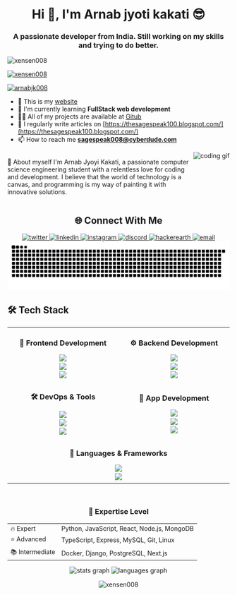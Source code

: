 <h1 align="center">Hi 👋, I'm Arnab jyoti kakati 😎</h1>
<h3 align="center">A passionate developer from India. Still working on my skills and trying to do better.</h3>

<p align="left"> <img src="https://komarev.com/ghpvc/?username=xensen008&label=Profile%20views&color=0e75b6&style=flat" alt="xensen008" /> </p>

<p align="left"> <a href="https://github.com/ryo-ma/github-profile-trophy"><img src="https://github-profile-trophy.vercel.app/?username=xensen008" alt="xensen008" /></a> </p>

<p align="left"> <a href="https://twitter.com/arnabjk008" target="blank"><img src="https://img.shields.io/twitter/follow/arnabjk008?logo=twitter&style=for-the-badge" alt="arnabjk008" /></a> </p>


- 🔭 This is my [website](https:arnabjk008.vercel.app)
- 🌱 I'm currently learning **FullStack web development**
- 👨‍💻 All of my projects are available at [Gitub](https://github.com/xensen008)
- 📝 I regularly write articles on [https://thesagespeak100.blogspot.com/](https://thesagespeak100.blogspot.com/)
- 📫 How to reach me **sagespeak008@cyberdude.com**

<div style="display: flex; align-items: flex-start;">
  <div style="flex: 1;">
    <p>📄 About myself I'm Arnab Jyoyi Kakati, a passionate computer science engineering student with a relentless love for coding and development. I believe that the world of technology is a canvas, and programming is my way of painting it with innovative solutions.</p>
  </div>
  <div>
    <img height="150" width="200" src="https://media.giphy.com/media/bGgsc5mWoryfgKBx1u/giphy.gif" alt="coding gif"/>
  </div>
</div>

<!-- connection -->
<h2 align="center">🌐 Connect With Me</h2>
<div align="center">
  <a href="https://twitter.com/arnabjk008" target="_blank">
    <img src="https://img.shields.io/badge/Twitter-1DA1F2?style=for-the-badge&logo=twitter&logoColor=white" alt="twitter"/>
  </a>
  <a href="https://linkedin.com/in/arnabjk008" target="_blank">
    <img src="https://img.shields.io/badge/LinkedIn-0077B5?style=for-the-badge&logo=linkedin&logoColor=white" alt="linkedin"/>
  </a>
  <a href="https://instagram.com/_arnab.jk_008" target="_blank">
    <img src="https://img.shields.io/badge/Instagram-E4405F?style=for-the-badge&logo=instagram&logoColor=white" alt="instagram"/>
  </a>
  <a href="https://discord.gg/gXdFFkQYPq" target="_blank">
    <img src="https://img.shields.io/badge/Discord-7289DA?style=for-the-badge&logo=discord&logoColor=white" alt="discord"/>
  </a>
  <a href="https://www.hackerearth.com/arnabjyotikakat1" target="_blank">
    <img src="https://img.shields.io/badge/HackerEarth-2C3454?style=for-the-badge&logo=hackerearth&logoColor=white" alt="hackerearth"/>
  </a>
  <a href="mailto:sagespeak008@cyberdude.com">
    <img src="https://img.shields.io/badge/Email-D14836?style=for-the-badge&logo=gmail&logoColor=white" alt="email"/>
  </a>
</div>


<picture>
  <source
    media="(prefers-color-scheme: dark)"
    srcset="https://raw.githubusercontent.com/xensen008/xensen008/output/github-contribution-grid-snake-dark.svg"
  />
  <source
    media="(prefers-color-scheme: light)"
    srcset="https://raw.githubusercontent.com/xensen008/xensen008/output/github-contribution-grid-snake.svg"
  />
  <img
    alt="github contribution grid snake animation"
    src="https://raw.githubusercontent.com/xensen008/xensen008/output/github-contribution-grid-snake.svg"
  />
</picture>

<!-- techstack -->

## 🛠️ Tech Stack
<div align="center">
  <table>
    <tr>
      <td align="center" width="400">
        <h3>🎨 Frontend Development</h3>
        <div>
          <img src="https://skillicons.dev/icons?i=html,css,js,ts" /><br/>
          <img src="https://skillicons.dev/icons?i=react,redux,next" /><br/>
          <img src="https://skillicons.dev/icons?i=tailwind,sass,bootstrap" />
        </div>
      </td>
      <td align="center" width="400">
        <h3>⚙️ Backend Development</h3>
        <div>
          <img src="https://skillicons.dev/icons?i=nodejs,express,python,django" /><br/>
          <img src="https://skillicons.dev/icons?i=mongodb,mysql,postgresql" /><br/>
          <img src="https://skillicons.dev/icons?i=firebase,supabase" />
        </div>
      </td>
    </tr>
    <tr>
      <td align="center">
        <h3>🛠️ DevOps & Tools</h3>
        <div>
          <img src="https://skillicons.dev/icons?i=git,github,docker" /><br/>
          <img src="https://skillicons.dev/icons?i=linux,bash,nginx" /><br/>
          <img src="https://skillicons.dev/icons?i=vscode,postman" />
        </div>
      </td>
      <td align="center">
        <h3>📱 App Development</h3>
        <div>
          <img src="https://skillicons.dev/icons?i=react,flutter,electron" /><br/>
          <img src="https://skillicons.dev/icons?i=androidstudio,kotlin" /><br/>
          <img src="https://skillicons.dev/icons?i=swift,xcode" />
        </div>
      </td>
    </tr>
    <tr>
      <td align="center" colspan="2">
        <h3>🔧 Languages & Frameworks</h3>
        <div>
          <img src="https://skillicons.dev/icons?i=c,cpp,python,java" /><br/>
          <img src="https://skillicons.dev/icons?i=go,rust,ruby,php" />
        </div>
      </td>
    </tr>
  </table>

  <br/>
  
  <div>
    <h3>🌟 Expertise Level</h3>
    <table>
      <tr>
        <td>🔥 Expert</td>
        <td>Python, JavaScript, React, Node.js, MongoDB</td>
      </tr>
      <tr>
        <td>⭐ Advanced</td>
        <td>TypeScript, Express, MySQL, Git, Linux</td>
      </tr>
      <tr>
        <td>📚 Intermediate</td>
        <td>Docker, Django, PostgreSQL, Next.js</td>
      </tr>
    </table>
  </div>
</div>

<div align="center">
  <img src="https://github-readme-stats.vercel.app/api?username=xensen008&hide_title=false&hide_rank=false&show_icons=true&include_all_commits=true&count_private=true&disable_animations=false&theme=dracula&locale=en&hide_border=false&order=1" height="150" alt="stats graph"  />
  <img src="https://github-readme-stats.vercel.app/api/top-langs?username=xensen008&locale=en&hide_title=false&layout=compact&card_width=320&langs_count=5&theme=dracula&hide_border=false&order=2" height="150" alt="languages graph"  />

  <p><img align="center" src="https://github-readme-streak-stats.herokuapp.com/?user=xensen008&" alt="xensen008" /></p>
</div>



